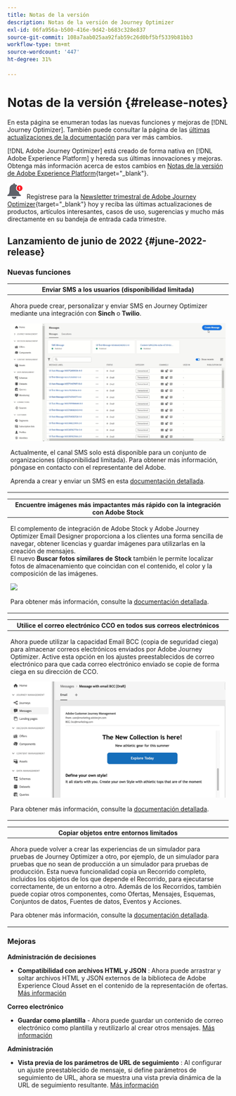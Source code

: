 ```yaml
---
title: Notas de la versión
description: Notas de la versión de Journey Optimizer
exl-id: 06fa956a-b500-416e-9d42-b683c328e837
source-git-commit: 108a7aab025aa92fab59c26d0bf5bf5339b81bb3
workflow-type: tm+mt
source-wordcount: '447'
ht-degree: 31%

---
```


# Notas de la versión {#release-notes}

En esta página se enumeran todas las nuevas funciones y mejoras de [!DNL Journey Optimizer]. También puede consultar la página de las [últimas actualizaciones de la documentación](documentation-updates.md) para ver más cambios.

[!DNL Adobe Journey Optimizer] está creado de forma nativa en [!DNL Adobe Experience Platform] y hereda sus últimas innovaciones y mejoras. Obtenga más información acerca de estos cambios en [Notas de la versión de Adobe Experience Platform](https://experienceleague.adobe.com/docs/experience-platform/release-notes/latest.html?lang=es){target=&quot;_blank&quot;}.

![Newsletter](../assets/do-not-localize/nl-icon.png) Regístrese para la [Newsletter trimestral de Adobe Journey Optimizer](https://www.adobe.com/subscription/Adobe_Journey_Optimizer_NL.html){target=&quot;_blank&quot;} hoy y reciba las últimas actualizaciones de productos, artículos interesantes, casos de uso, sugerencias y mucho más directamente en su bandeja de entrada cada trimestre.

## Lanzamiento de junio de 2022 {#june-2022-release}

### Nuevas funciones

<table>
<thead>
<tr>
<th><strong>Enviar SMS a los usuarios (disponibilidad limitada)</strong><br/></th>
</tr>
</thead>
<tbody>
<tr>
<td>
<p>Ahora puede crear, personalizar y enviar SMS en Journey Optimizer mediante una integración con <b>Sinch</b> o <b>Twilio</b>.</p>
<img src="assets/do-not-localize/SMS.gif"/>
<p>Actualmente, el canal SMS solo está disponible para un conjunto de organizaciones (disponibilidad limitada). Para obtener más información, póngase en contacto con el representante del Adobe.</p>
<p>Aprenda a crear y enviar un SMS en esta <a href="../messages/create-sms.md">documentación detallada</a>.</p>
</td>
</tr>
</tbody>
</table>


<table>
<thead>
<tr>
<th><strong>Encuentre imágenes más impactantes más rápido con la integración con Adobe Stock</strong><br/></th>
</tr>
</thead>
<tbody>
<tr>
<td>
<p>El complemento de integración de Adobe Stock y Adobe Journey Optimizer Email Designer proporciona a los clientes una forma sencilla de navegar, obtener licencias y guardar imágenes para utilizarlas en la creación de mensajes. </br> El nuevo <b>Buscar fotos similares de Stock</b> también le permite localizar fotos de almacenamiento que coincidan con el contenido, el color y la composición de las imágenes. </p>
<img src="assets/do-not-localize/stock-rn.gif"/>
<p>Para obtener más información, consulte la <a href="../design/stock.md">documentación detallada</a>.</p>
</td>
</tr>
</tbody>
</table>

<table>
<thead>
<tr>
<th><strong>Utilice el correo electrónico CCO en todos sus correos electrónicos</strong><br/></th>
</tr>
</thead>
<tbody>
<tr>
<td>
<p>Ahora puede utilizar la capacidad Email BCC (copia de seguridad ciega) para almacenar correos electrónicos enviados por Adobe Journey Optimizer. Active esta opción en los ajustes preestablecidos de correo electrónico para que cada correo electrónico enviado se copie de forma ciega en su dirección de CCO.</p>
<img src="assets/do-not-localize/bcc-rn.gif"/>
<p>Para obtener más información, consulte la <a href="../configuration/bcc-email.md">documentación detallada</a>.</p>
</td>
</tr>
</tbody>
</table>

<!--<table>
<thead>
<tr>
<th><strong>Automatically use the best performing offer in your decisions</strong><br/></th>
</tr>
</thead>
<tbody>
<tr>
<td>
<p>You can now use personalized optimization model systems in Decision Management. This new type of model allows you to optimize and personalize offers based on segments and offer performance.</p>
<p>The use of personalized optimization AI models is currently restricted to selected users, and will be deployed to all environments in a future release.</p>
<img src="assets/do-not-localize/ai-ranking.gif"/>
<p>For more information, refer to the <a href="../offers/ranking/personalized-optimization-model.md">detailed documentation</a>.</p>
</td>
</tr>
</tbody>
</table>-->

<table>
<thead>
<tr>
<th><strong>Copiar objetos entre entornos limitados</strong><br/></th>
</tr>
</thead>
<tbody>
<tr>
<td>
<p>Ahora puede volver a crear las experiencias de un simulador para pruebas de Journey Optimizer a otro, por ejemplo, de un simulador para pruebas que no sean de producción a un simulador para pruebas de producción. Esta nueva funcionalidad copia un Recorrido completo, incluidos los objetos de los que depende el Recorrido, para ejecutarse correctamente, de un entorno a otro. Además de los Recorridos, también puede copiar otros componentes, como Ofertas, Mensajes, Esquemas, Conjuntos de datos, Fuentes de datos, Eventos y Acciones.</p>
<p>Para obtener más información, consulte la <a href="../building-journeys/copy-to-sandbox.md">documentación detallada</a>.
</td>
</tr>
</tbody>
</table>

<!--table>
<thead>
<tr>
<th><strong>Dynamic Expression Builder</strong><br/></th>
</tr>
</thead>
<tbody>
<tr>
<td>
<p>You can now create conditional content blocks across different authoring services to personalize your content. In addition to the Personalization Expression Library, the Expression Editor provides a new Conditional Rule Builder to help you design and save your content blocks.</p>
<p>For more information, refer to the <a href="../building-journeys/read-segment.md#configuring-segment-trigger-activity">detailed documentation</a>.
</td>
</tr>
</tbody>
</table-->


### Mejoras

**Administración de decisiones**

* **Compatibilidad con archivos HTML y JSON** : Ahora puede arrastrar y soltar archivos HTML y JSON externos de la biblioteca de Adobe Experience Cloud Asset en el contenido de la representación de ofertas. [Más información](../offers/offer-library/add-representations.md#html-json)


**Correo electrónico**

* **Guardar como plantilla** - Ahora puede guardar un contenido de correo electrónico como plantilla y reutilizarlo al crear otros mensajes. [Más información](../design/email-templates.md)

<!--
**Journeys**

* **Ending a journey** - In the journey canvas, the **End** activity has been removed from the palette. End tags are now added by default at the end of each path and cannot be removed. This improvement allows better reporting of where a customer dropped out of the journey, without any action from the user.

-->

**Administración**

<!--* **Allowed list in the UI** - You can now use the Journey Optimizer user interface to add new email addresses or domains to the allowed list.-->

* **Vista previa de los parámetros de URL de seguimiento** : Al configurar un ajuste preestablecido de mensaje, si define parámetros de seguimiento de URL, ahora se muestra una vista previa dinámica de la URL de seguimiento resultante. [Más información](../configuration/email-settings.md#url-tracking)

<!--* **Personalize tracking URL parameters** - You can now use the Expression Editor to configure URL tracking parameters in your message presets. [Learn more](../configuration/email-settings.md#url-tracking)-->

<!--
**Reporting**

* **Performance measurement** - A new **Reporting** tab is now available in the Administration > Configurations menu to set up reporting data sources.
-->
